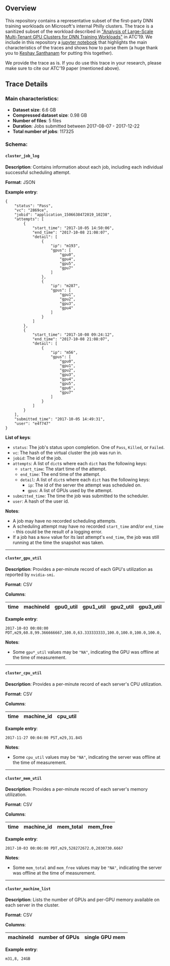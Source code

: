 ## Overview

This repository contains a representative subset of the first-party DNN training workloads on Microsoft's internal Philly clusters. The trace is a sanitized subset of the workload described in ["Analysis of Large-Scale Multi-Tenant GPU Clusters for DNN Training Workloads"](https://arxiv.org/abs/1901.05758) in ATC’19. We include in this repository a [jupyter notebook](https://github.com/msr-fiddle/philly-traces-staging/blob/master/analysis/Philly%20Trace%20Analysis.ipynb) that highlights the main characteristics of the traces and shows how to parse them (a huge thank you to [Keshav Santhanam](https://github.com/santhnm2) for putting this together).

We provide the trace as is.  If you do use this trace in your research, please make sure to cite our ATC’19 paper (mentioned above).

## Trace Details

### Main characteristics:
*	**Dataset size**: 6.6 GB
*	**Compressed dataset size**: 0.98 GB
*	**Number of files**: 5 files
*	**Duration**: Jobs submitted between 2017-08-07 - 2017-12-22
*	**Total number of jobs**: 117325

### Schema:
#### `cluster_job_log`

**Description**: Contains information about each job, including each individual
successful scheduling attempt.

**Format**: JSON

**Example entry**:

```
{
    "status": "Pass",
    "vc": "2869ce",
    "jobid": "application_1506638472019_10238",
    "attempts": [
        {
            "start_time": "2017-10-05 14:50:06",
            "end_time": "2017-10-08 21:08:07",
            "detail": [
                {
                    "ip": "m193",
                    "gpus": [
                        "gpu0",
                        "gpu4",
                        "gpu5",
                        "gpu7"
                    ]
                },
                {
                    "ip": "m287",
                    "gpus": [
                        "gpu1",
                        "gpu2",
                        "gpu3",
                        "gpu4"
                    ]
                }
            ]
        },
        {
            "start_time": "2017-10-08 09:24:12",
            "end_time": "2017-10-08 21:08:07",
            "detail": [
                {
                    "ip": "m56",
                    "gpus": [
                        "gpu0",
                        "gpu1",
                        "gpu2",
                        "gpu3",
                        "gpu4",
                        "gpu5",
                        "gpu6",
                        "gpu7"
                    ]
                }
            ]
        }
    ],
    "submitted_time": "2017-10-05 14:49:31",
    "user": "e4f747"
}
```
**List of keys**:
* `status`: The job's status upon completion. One of `Pass`, `Killed`, or `Failed`.
* `vc`: The hash of the virtual cluster the job was run in.
* `jobid`: The id of the job.
* `attempts`: A list of `dict`s where each `dict` has the following keys:
    * `start_time`: The start time of the attempt.
    * `end_time`: The end time of the attempt.
    * `detail`: A list of `dict`s where each `dict` has the following keys:
        * `ip`: The id of the server the attempt was scheduled on.
        * `gpus`: A list of GPUs used by the attempt.
* `submitted_time`: The time the job was submitted to the scheduler.
* `user`: A hash of the user id.

**Notes**:
* A job may have no recorded scheduling attempts.
* A scheduling attempt may have no recorded `start_time` and/or `end_time` -
  this could be the result of a logging error.
* If a job has a `None` value for its last attempt's `end_time`, the job was
  still running at the time the snapshot was taken.

---

#### `cluster_gpu_util`

**Description**: Provides a per-minute record of each GPU's utilization as
reported by `nvidia-smi`.

**Format**: CSV

**Columns**:

| time | machineId | gpu0_util | gpu1_util | gpu2_util | gpu3_util | gpu4_util | gpu5_util | gpu6_util | gpu7_util |
|------|-----------|-----------|-----------|-----------|-----------|-----------|-----------|-----------|-----------|

**Example entry**:

```
2017-10-03 00:08:00 PDT,m29,60.8,99.366666667,100.0,63.333333333,100.0,100.0,100.0,100.0,
```

**Notes**: 
* Some `gpu*_util` values may be `"NA"`, indicating the GPU was offline at the
  time of measurement.

---

#### `cluster_cpu_util`

**Description**: Provides a per-minute record of each server's CPU utilization.

**Format**: CSV

**Columns**:

| time | machine_id | cpu_util |
|------|------------|----------|

**Example entry**:

```
2017-11-27 00:04:00 PST,m29,31.845
```

**Notes**:
* Some `cpu_util` values may be `"NA"`, indicating the server was
offline at the time of measurement.

---

#### `cluster_mem_util`

**Description**: Provides a per-minute record of each server's memory
utilization.

**Format**: CSV

**Columns**:

| time | machine_id | mem_total | mem_free |
|------|------------|-----------|----------|

**Example entry**:

```
2017-10-03 00:06:00 PDT,m29,528272672.0,2030730.6667
```

**Notes**:
* Some `mem_total` and `mem_free` values may be `"NA"`, indicating the server
was offline at the time of measurement.

---

#### `cluster_machine_list`

**Description**: Lists the number of GPUs and per-GPU memory available on each
server in the cluster.

**Format**: CSV

**Columns**:

| machineId | number of GPUs | single GPU mem |
|-----------|----------------|----------------|

**Example entry**:
```
m31,8, 24GB
```
